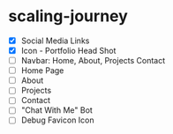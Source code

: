 # scaling-journey
- [X] Social Media Links
- [X] Icon - Portfolio Head Shot
- [ ] Navbar: Home, About, Projects Contact
- [ ] Home Page
- [ ] About
- [ ] Projects
- [ ] Contact
- [ ] "Chat With Me" Bot
- [ ] Debug Favicon Icon
